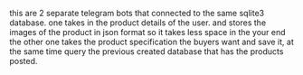 this are 2 separate telegram bots that connected to the same sqlite3 database.
one takes in the product details of the user. and stores the images of the product in json format so it takes less space in the your end
the other one takes the product specification the buyers want and save it, at the same time query the previous created database that has the products posted.

